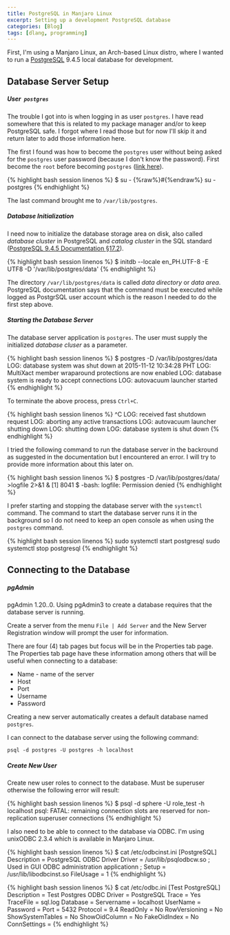 ```yaml
---
title: PostgreSQL in Manjaro Linux
excerpt: Setting up a development PostgreSQL database
categories: [Blog]
tags: [dlang, programming]
---
```


First, I'm using a Manjaro Linux, an Arch-based Linux distro, where I wanted to run a [PostgreSQL](http://www.postgresql.org/) 9.4.5 local database for development.

## Database Server Setup

##### User &nbsp;`postgres`

The trouble I got into is when logging in as user `postgres`.
I have read somewhere that this is related to my package manager and/or to keep PostgreSQL safe.
I forgot where I read those but for now I'll skip it and return later to add those information here.

The first I found was how to become the `postgres` user without being asked for the `postgres` user password (because I don't know the password).
First become the `root` before becoming `postgres` ([link here](https://bbs.archlinux.org/viewtopic.php?id=162075)).

{% highlight bash session linenos %}
$ su -
{%raw%}#{%endraw%} su - postgres
{% endhighlight %}

The last command brought me to `/var/lib/postgres`.

##### Database Initialization

I need now to initialize the database storage area on disk, also called _database cluster_ in PostgreSQL and _catalog cluster_ in the SQL standard ([PostgreSQL 9.4.5 Documentation §17.2](http://www.postgresql.org/docs/9.4/interactive/creating-cluster.html)).

{% highlight bash session linenos %}
$ initdb --locale en_PH.UTF-8 -E UTF8 -D '/var/lib/postgres/data'
{% endhighlight %}
    
The directory `/var/lib/postgres/data` is called _data directory_ or _data area_.
PostgreSQL documentation says that the command must be executed while logged as PostgrSQL user account which is the reason I needed to do the first step above.

##### Starting the Database Server

The database server application is `postgres`.
The user must supply the initialized _database cluser_ as a parameter.

{% highlight bash session linenos %}
$ postgres -D /var/lib/postgres/data
LOG:  database system was shut down at 2015-11-12 10:34:28 PHT
LOG:  MultiXact member wraparound protections are now enabled
LOG:  database system is ready to accept connections
LOG:  autovacuum launcher started
{% endhighlight %}

To terminate the above process, press `Ctrl+C`.

{% highlight bash session linenos %}
^C
LOG:  received fast shutdown request
LOG:  aborting any active transactions
LOG:  autovacuum launcher shutting down
LOG:  shutting down
LOG:  database system is shut down
{% endhighlight %}

I tried the following command to run the database server in the backround as suggested in the documentation but I encountered an error.
I will try to provide more information about this later on.

{% highlight bash session linenos %}
$ postgres -D /var/lib/postgres/data/ >logfile 2>&1 &
[1] 8041
$ -bash: logfile: Permission denied
{% endhighlight %}

I prefer starting and stopping the database server with the `systemctl` command.
The command to start the database server runs it in the background so I do not need to keep an open console as when using the `postgres` command.

{% highlight bash session linenos %}
sudo systemctl start postgresql
sudo systemctl stop postgresql
{% endhighlight %}

## Connecting to the Database

##### pgAdmin

pgAdmin 1.20..0.
Using pgAdmin3 to create a database requires that the database server is running.

Create a server from the menu `File | Add Server` and the New Server Registration window will prompt the user for information.

There are four (4) tab pages but focus will be in the Properties tab page.
The Properties tab page have these information among others that will be useful when connecting to a database:

* Name - name of the server
* Host
* Port
* Username
* Password

Creating a new server automatically creates a default database named `postgres`.

I can connect to the database server using the following command:

    psql -d postgres -U postgres -h localhost

##### Create New User

Create new user roles to connect to the database.
Must be superuser otherwise the following error will result:

{% highlight bash session linenos %}
$ psql -d sphere -U role_test -h localhost
psql: FATAL:  remaining connection slots are reserved for non-replication superuser connections
{% endhighlight %}
    
I also need to be able to connect to the database via ODBC.
I'm using unixODBC 2.3.4 which is available in Manjaro Linux.

{% highlight bash session linenos %}
$ cat /etc/odbcinst.ini 
[PostgreSQL]
Description = PostgreSQL ODBC Driver
Driver = /usr/lib/psqlodbcw.so
; Used in GUI ODBC administration applicationn
; Setup = /usr/lib/libodbcinst.so
FileUsage = 1
{% endhighlight %}

{% highlight bash session linenos %}
$ cat /etc/odbc.ini
[Test PostgreSQL]
Description         = Test Postgres ODBC
Driver              = PostgreSQL
Trace               = Yes
TraceFile           = sql.log
Database            = <dbname>
Servername          = localhost
UserName            = <username>
Password            = <password>
Port                = 5432
Protocol            = 9.4
ReadOnly            = No
RowVersioning       = No
ShowSystemTables    = No
ShowOidColumn       = No
FakeOidIndex        = No
ConnSettings        =
{% endhighlight %}
